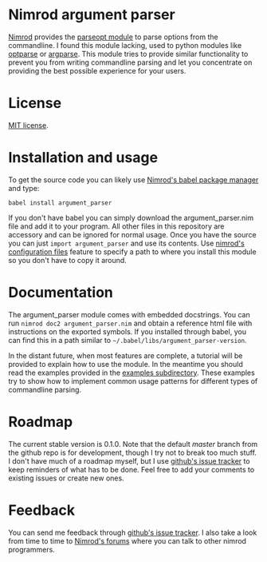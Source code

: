 Nimrod argument parser
======================

[Nimrod](http://nimrod-code.org) provides the [parseopt
module](http://nimrod-code.org/parseopt.html) to parse options from
the commandline. I found this module lacking, used to python modules
like [optparse](http://docs.python.org/2/library/optparse.html) or
[argparse](http://docs.python.org/3/library/argparse.html).  This
module tries to provide similar functionality to prevent you from
writing commandline parsing and let you concentrate on providing
the best possible experience for your users.


License
=======

[MIT license](LICENSE.md).


Installation and usage
======================

To get the source code you can likely use [Nimrod's babel package
manager](https://github.com/nimrod-code/babel) and type:

    babel install argument_parser

If you don't have babel you can simply download the argument_parser.nim
file and add it to your program. All other files in this repository
are accessory and can be ignored for normal usage. Once you have
the source you can just ``import argument_parser`` and use its
contents. Use [nimrod's configuration
files](http://nimrod-code.org/nimrodc.html#configuration-files)
feature to specify a path to where you install this module so you
don't have to copy it around.


Documentation
=============

The argument_parser module comes with embedded docstrings. You can
run ``nimrod doc2 argument_parser.nim`` and obtain a reference html
file with instructions on the exported symbols.  If you installed
through babel, you can find this in a path similar to
``~/.babel/libs/argument_parser-version``.

In the distant future, when most features are complete, a tutorial
will be provided to explain how to use the module. In the meantime
you should read the examples provided in the [examples
subdirectory](examples). These examples try to show how to implement
common usage patterns for different types of commandline parsing.


Roadmap
=======

The current stable version is 0.1.0. Note that the default *master*
branch from the github repo is for development, though I try not
to break too much stuff. I don't have much of a roadmap myself, but
I use [github's issue
tracker](http://github.com/gradha/argument_parser/issues) to keep
reminders of what has to be done. Feel free to add your comments
to existing issues or create new ones.


Feedback
========

You can send me feedback through [github's issue
tracker](http://github.com/gradha/argument_parser/issues). I also
take a look from time to time to [Nimrod's
forums](http://forum.nimrod-code.org) where you can talk to other
nimrod programmers.

